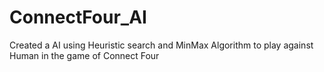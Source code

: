 # ConnectFour_AI
Created a AI using Heuristic search and MinMax Algorithm to play against Human in the game of Connect Four

